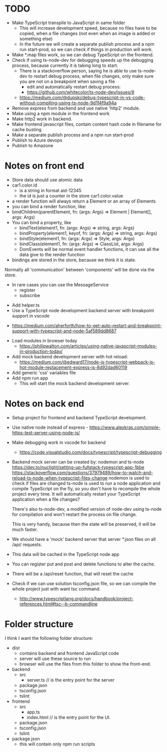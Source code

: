 # TODO

- Make TypeScript transpile to JavaScript in same folder
  - This will increase development speed, because no files have to be copied, when a file changes (not even when an image is added or something else)
  - In the future we will create a separate publish process and a npm run start-prod, so we can check if things in production will work.
- Make \*.map files work, so we can debug TypeScript on the frontend.
- Check if using ts-node-dev for debugging speeds up the debugging process, because currently it is taking long to start.
  - There is a stackoverflow person, saying he is able to use ts-node-dev to restart debug process, when file changes, only make sure you are not on a breakpoint when saving a file
    - edit and automatically restart debug process:
    - https://github.com/whitecolor/ts-node-dev/issues/9
  - https://medium.com/@dupski/debug-typescript-in-vs-code-without-compiling-using-ts-node-9d1f4f9a94a
- Remove express from backend and use native 'http2' module.
- Make using a npm module in the frontend work
- Make http2 work in backend.
- Make frontend javascript files, contain content hash code in filename for cache busting
- Make a separate publish process and a npm run start-prod
- Publish to Azure devops
- Publish to Amazone

# Notes on front end

- Store data should use atomic data
- car1.color.id
  - is a string in format aid-12345
  - the id is just a counter in the store
    car1.color.value
- a render function will always return a Element or an array of Elements
- you can bind a render function, like:
- bindChildren<Args>(parentElement, fn: (args: Args) => Element | Element[], args: Args)
- You can bind a property, like
  - bindText<Args>(element1, fn: (args: Args) => string, args: Args)
  - bindProperty<Args>(element1, keyof<Element>, fn: (args: Args) => string, args: Args)
  - bindStyle<Args>(element1, fn: (args: Args) => Style, args: Args)
  - bindClass<Args>(element1, fn: (args: Args) => ClassList, args: Args)
  - DomEvents will be normal event handler functions, it can use all the data give to the render function
- bindings are stored in the store, because we think it is state.

Normally all 'communication' between 'components' will be done via the store.

- In rare cases you can use the MessageService
  - register
  - subscribe

* Add helper.ts
* Use a TypeScript node development backend server with breakpoint support in vscode

- https://medium.com/aherforth/how-to-get-auto-restart-and-breakpoint-support-with-typescript-and-node-5af589dd8687

* Load modules in browser today
  - https://philipwalton.com/articles/using-native-javascript-modules-in-production-today/
* Add mock backend development server with hot reload:
  - https://medium.com/@edward17/node-js-typescript-webpack-js-hot-module-replacement-express-js-8d92dad60119
* Add generic 'css' variables file
* Add npm run app
  - This will start the mock backend development server.

# Notes on back end

- Setup project for frontend and backend TypeScript development.
- Use native node instead of express - https://www.alexkras.com/simple-https-test-server-using-node-js/
- Make debugging work in vscode for backend
  - https://code.visualstudio.com/docs/typescript/typescript-debugging
- Backend mock server can be created by: nodemon and ts-node
  https://dev.to/nuclight/setting-up-fullstack-typescript-app-1bbe
  https://stackoverflow.com/questions/37979489/how-to-watch-and-reload-ts-node-when-typescript-files-change
  nodemon is used to check if files are changed
  ts-node is used to run a node application and compile TypeScript on the fly, so you don't have to recompile the whole
  project every time. It will automatically restart your TypeScript application when a file changes?

  There's also ts-node-dev, a modified version of node-dev using ts-node for compilation and won't restart the process on file change.

  This is very handy, because then the state will be preserved, it will be much faster.

- We should have a 'mock' backend server that server \*.json files on all /api/ requests.
- This data will be cached in the TypeScript node app
- You can register put and post and delete functions to alter the cache.
- There will be a /api/reset function, that will reset the cache
- Check if we can use solution tsconfig.json file, so we can compile the whole project just with want tsc command.
  - http://www.typescriptlang.org/docs/handbook/project-references.html#tsc--b-commandline

# Folder structure

I think I want the following folder structure:

- dist
  - contains backend and frontend JavaScript code
  - server will use these source to run
  - browser will use the files from this folder to show the front-end.
- backend
  - src
    - server.ts // is the entry point for the server
  - package.json
  - tsconfig.json
  - tslint
- frontend
  - src
    - app.ts
    - index.html // is the entry point for the UI.
  - package.json
  - tsconfig.json
  - tslint
- package.json
  - this will contain only npm run scripts
